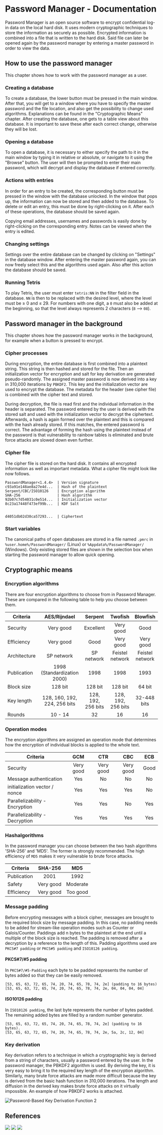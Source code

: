 # Password Manager - Documentation

Password Manager is an open source software to encrypt confidential log-in data on the local hard disk. It uses modern cryptographic techniques to store the information as securely as possible. Encrypted information is combined into a file that is written to the hard disk. Said file can later be opened again by the password manager by entering a master password in order to view the data.

## How to use the password manager

This chapter shows how to work with the password manager as a user.

### Creating a database

To create a database, the lower button must be pressed in the main window. After that, you will get to a window where you have to specify the master password and the file location, and also get the possibility to change used algorithms. Explanations can be found in the "Cryptographic Means" chapter. After creating the database, one gets to a table view about this database. It is important to save these after each correct change, otherwise they will be lost.

### Opening a database

To open a database, it is necessary to either specify the path to it in the main window by typing it in relative or absolute, or navigate to it using the "Browse" button. The user will then be prompted to enter their main password, which will decrypt and display the database if entered correctly.

### Actions with entries

In order for an entry to be created, the corresponding button must be pressed in the window with the database unlocked. In the window that pops up, the information can now be stored and then added to the database.
To delete or edit an entry, this must be done by right-clicking on it. After each of these operations, the database should be saved again.

Copying email addresses, usernames and passwords is easily done by right-clicking on the corresponding entry. Notes can be viewed when the entry is edited.

### Changing settings

Settings over the entire database can be changed by clicking on "Settings" in the database window. After entering the master password again, you can now freely select this and the algorithms used again. Also after this action the database should be saved.

### Running Tetris

To play Tetris, the user must enter `tetris:NN` in the filter field in the database. `NN` is then to be replaced with the desired level, where the level must be ≥ 0 and ≤ 29. For numbers with one digit, a `0` must also be added at the beginning, so that the level always represents 2 characters (`8` --> `08`).

## Password manager in the background

This chapter shows how the password manager works in the background, for example when a button is pressed to encrypt.

### Cipher processes

During encryption, the entire database is first combined into a plaintext string. This string is then hashed and stored for the file. Then an initialization vector for encryption and salt for key derivation are generated pseudo-randomly. The assigned master password is now derived into a key in 310,000 iterations by `PBKDF2`. This key and the initialization vector are used to encrypt the database. The metadata for the header (see cipher file) is combined with the cipher text and stored.

During decryption, the file is read first and the individual information in the header is separated. The password entered by the user is derived with the stored salt and used with the initialization vector to decrypt the ciphertext. Afterwards, a hash is again formed over the plaintext and this is compared with the hash already stored. If this matches, the entered password is correct. The advantage of forming the hash using the plaintext instead of the password is that vulnerability to rainbow tables is eliminated and brute force attacks are slowed down even further.

### Cipher file
The cipher file is stored on the hard disk. It contains all encrypted information as well as important metadata. What a cipher file might look like now follows.
```
PasswordManager<1.4.4>  | Version signature
c93a91e148ae8a27e4d...  | Hash of the plaintext
Serpent/CBC/ISO10126    | Encryption algorithm
SHA-256                 | Hash algorithm
92b07c7d54031c0e514...  | Initialization vector
8c23a17448f473ef99b...  | KDF Salt


d4051db02d30ca57293...  | Ciphertext
```

### Start variables
The canonical paths of open databases are stored in a file named `.pmrc` in `%user.home%/PasswordManager/` (Linux) or `%Appdata%/PasswordManager/` (Windows). Only existing stored files are shown in the selection box when starting the password manager to allow quick opening.


## Cryptographic means

### Encryption algorithms

There are four encryption algorithms to choose from in Password Manager. These are compared in the following table to help you choose between them.

|Criteria       |AES/Rijndael                   |Serpent            |Twofish 			|Blowfish 			|
|---------------|:-----------------------------:|:-----------------:|:-----------------:|:-----------------:|
|Security       |Very good                      |Excellent          |Very good          |Good 				|
|Efficiency     |Very good                      |Good               |Very good          |Very good			|
|Architecture   |SP network                     |SP network         |Feistel network    |Feistel network	|
|Publication    |1998 (Standardization 2000)    |1998               |1998               |1993 				|
|Block size     |128 bit                        |128 bit            |128 bit            |64 bit 			|
|Key length     |128, 160, 192, 224, 256 bits   |128, 192, 256 bits |128, 192, 256 bits |32-448 bits    	|
|Rounds         |10 - 14                        |32                 |16                 |16     			|

### Operation modes

The encryption algorithms are assigned an operation mode that determines how the encryption of individual blocks is applied to the whole text.

|Criteria                       |GCM        |CTR        |CBC        |ECB    |
|-------------------------------|:---------:|:---------:|:---------:|:-----:|
|Security                       |Very good  |Very good  |Very good  |Good   |
|Message authentication         |Yes        |No         |No         |No     |
|initialization vector / nonce  |Yes        |Yes        |Yes        |No     |
|Parallelizability - Encryption |Yes        |Yes        |No         |Yes    |
|Parallelizability - Decryption |Yes        |Yes        |Yes        |Yes    |

### Hashalgorithms

In the password manager you can choose between the two hash algorithms 'SHA-256' and 'MD5'. The former is strongly recommended. The high efficiency of `MD5` makes it very vulnerable to brute force attacks.

|Criteria       |SHA-256    |MD5        |
|---------------|:---------:|:---------:|
|Publication    |2001       |1992       |
|Safety         |Very good  |Moderate   |
|Efficiency     |Very good  |Too good   |

### Message padding

Before encrypting messages with a block cipher, messages are brought to the required block size by message padding. In this case, no padding needs to be added for stream-like operation modes such as Counter or Galois/Counter. Paddings add n bytes to the plaintext at the end until a multiple of the block size is reached. The padding is removed after a decryption by a reference to the length of this. Padding algorithms used are `PKCS#7 padding` or `PKCS#5 padding` and `ISO10126 padding`.

#### PKCS#7/#5 padding
In `PKCS#7/#5-Padding` each byte to be padded represents the number of bytes added so that they can be easily removed.
```
[53, 65, 63, 72, 65, 74, 20, 74, 65, 78, 74, 2e] (padding to 16 bytes)
[53, 65, 63, 72, 65, 74, 20, 74, 65, 78, 74, 2e, 04, 04, 04, 04]
```

#### ISO10126 padding
In `ISO10126 padding`, the last byte represents the number of bytes padded. The remaining added bytes are filled by a random number generator.
```
[53, 65, 63, 72, 65, 74, 20, 74, 65, 78, 74, 2e] (padding to 16 bytes).
[53, 65, 63, 72, 65, 74, 20, 74, 65, 78, 74, 2e, 5a, 2c, 12, 04]
```

### Key derivation
Key derivation refers to a technique in which a cryptographic key is derived from a string of characters, usually a password entered by the user. In the password manager, the PBKDF2 algorithm is used. By deriving the key, it is very easy to bring it to the required key length of the encryption algorithm. Similarly, many brute force attacks are made more difficult because the key is derived from the basic hash function in 310,000 iterations. The length and diffusion in the derived key makes brute force attacks on it virtually impossible. An example of how PBKDF2 works is attached.

![Password-Based Key Derivation Function 2](http://paulwolf.de/crypto/passwordmanager/doucmentation/pbkdf2.png)

## References

[<img src="https://img.shields.io/badge/License-GPL 3-important.svg">](https://www.gnu.org/licenses/gpl-3.0.html)
[<img src="https://img.shields.io/badge/Library-GNU Crypto-blue.svg">](https://www.gnu.org/software/gnu-crypto/)
[<img src="https://img.shields.io/badge/Inspiration-KeePass-green.svg">](https://keepass.info/)
